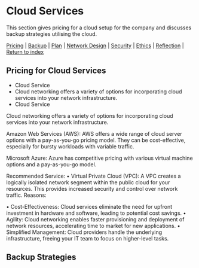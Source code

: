 # Cloud Services
This section gives pricing for a cloud setup for the company and discusses backup strategies utilising the cloud.

[Pricing](#pricing-for-cloud-services) | [Backup](#backup-strategies) | [Plan](./plan.md) | [Network Design](./network.md) | [Security](./security.md) | [Ethics](./ethics.md) | [Reflection](./reflection.md) | [Return to index](./README.md)

## Pricing for Cloud Services
- Cloud Service 
- Cloud networking offers a variety of options for incorporating cloud services into your network infrastructure.
- Cloud Service 

Cloud networking offers a variety of options for incorporating cloud services into your network infrastructure.

Amazon Web Services (AWS): AWS offers a wide range of cloud server options with a pay-as-you-go pricing model. They can be cost-effective, especially for bursty workloads with variable traffic.

Microsoft Azure: Azure has competitive pricing with various virtual machine options and a pay-as-you-go model. 

Recommended Service:
•	Virtual Private Cloud (VPC): A VPC creates a logically isolated network segment within the public cloud for your resources. This provides increased security and control over network traffic.
Reasons:

•	Cost-Effectiveness: Cloud services eliminate the need for upfront investment in hardware and software, leading to potential cost savings.
•	Agility: Cloud networking enables faster provisioning and deployment of network resources, accelerating time to market for new applications.
•	Simplified Management: Cloud providers handle the underlying infrastructure, freeing your IT team to focus on higher-level tasks.



## Backup Strategies
